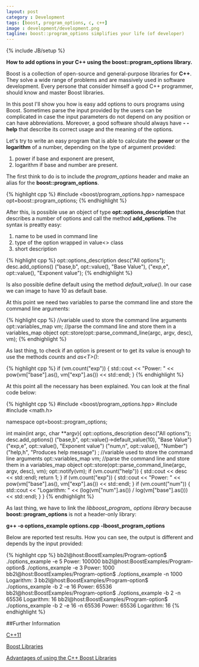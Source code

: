 ```yaml
---
layout: post
category : Development
tags: [boost, program_options, c, c++]
image : development/development.png
tagline: boost::program_options simplifies your life (of developer)
---
```

{% include JB/setup %}

**How to add options in your C++ using the boost::program_options library.**

<!--more-->

Boost is a collection of open-source and general-purpose libraries for **C++**. They solve a wide range of problems and are massively used in software development. 
Every persone that consider himself a good C++ programmer, should know and master Boost libraries.

In this post I'll show you how is easy add options to ours programs using Boost. Sometimes parse the input provided by the users can be complicated in case the input parameters do not depend on any position or can have abbreviations. Moreover, a good software should always have **- -help** that describe its correct usage and the meaning of the options.

Let's try to write an easy program that is able to calculate the **power** or the **logarithm** of a number,  depending on the type of argument provided: 

1. power if base and exponent are present,
2. logarithm if base and number are present.

The first think to do is to include the *program_options* header and make an alias for the **boost::program_options**.

{% highlight cpp %}
#include <boost/program_options.hpp>
namespace opt=boost::program_options;
{% endhighlight %}

After this, is possible use an object of type **opt::options_description** that describes a number of options and call the method **add_options**. The syntax is preatty easy:

1. name to be used in command line
2. type of the option wrapped in value<> class
3. short description 

{% highlight cpp %}
opt::options_description desc("All options");
desc.add_options()
        ("base,b", opt::value<double>(), "Base Value"),
	    ("exp,e", opt::value<double>(), "Exponent value");
{% endhighlight %}

Is also possible define default using the method *default_value()*. In our case we can image to have 10 as default base.

At this point we need two variables to parse the command line and store the command line arguments:

{% highlight cpp %}
//variable used to store the command line arguments
opt::variables_map vm;
//parse the command line and store them in a variables_map object
opt::store(opt::parse_command_line(argc, argv, desc), vm);
{% endhighlight %}


As last thing, to check if an option is present or to get its value is enough to use the methods *counts* and *as\<T\>()*:

{% highlight cpp %}
if (vm.count("exp")) {
    std::cout << "Power: " <<
    pow(vm["base"].as<double>(), vm["exp"].as<double>()) <<
    std::endl;
}
{% endhighlight %}

At this point all the necessary has been explained. You can look at the final code below:

{% highlight cpp %}
#include <boost/program_options.hpp>
#include <iostream>
#include <math.h>

namespace opt=boost::program_options;

int main(int argc, char **argv){
    opt::options_description desc("All options");
    desc.add_options()
        ("base,b", opt::value<double>()->default_value(10), "Base Value")
        ("exp,e", opt::value<double>(), "Exponent value")
        ("num,n", opt::value<double>(), "Number")
        ("help,h", "Produces help message")
    ;
    //variable used to store the command line arguments
    opt::variables_map vm;
    //parse the command line and store them in a variables_map object
    opt::store(opt::parse_command_line(argc, argv, desc), vm);
    opt::notify(vm);
    if (vm.count("help")) {
        std::cout << desc << std::endl;
        return 1;
    }
    if (vm.count("exp")) {
        std::cout <<
        "Power: " <<
        pow(vm["base"].as<double>(), vm["exp"].as<double>()) <<
        std::endl;
    }
    if (vm.count("num")) {
        std::cout <<
        "Logarithm: " <<
        (log(vm["num"].as<double>()) / log(vm["base"].as<double>())) <<
        std::endl;
    }
} 
{% endhighlight %}


As last thing, we have to link the *libboost_program_ options library*  because **boost::program_options** is not a header-only library:

**g++ -o options_example options.cpp -lboost_program_options**


Below are reported test results. How you can see, the output is different and depends by the input provided:
 
{% highlight cpp %}
bb2l@host:BoostExamples/Program-option$ ./options_example -e 5
Power: 100000
bb2l@host:BoostExamples/Program-option$ ./options_example -e 3
Power: 1000
bb2l@host:BoostExamples/Program-option$ ./options_example -n 1000
Logarithm: 3
bb2l@host:BoostExamples/Program-option$ ./options_example -b 2 -e 16
Power: 65536
bb2l@host:BoostExamples/Program-option$ ./options_example -b 2 -n 65536
Logarithm: 16
bb2l@host:BoostExamples/Program-option$ ./options_example -b 2 -e 16 -n 65536
Power: 65536
Logarithm: 16
{% endhighlight %}

##Further Information

[C++11](http://en.wikipedia.org/wiki/C%2B%2B11)

[Boost Libraries](http://www.boost.org/doc/libs/1_56_0/doc/html/program_options/tutorial.html#idp344363808)

[Advantages of using the C++ Boost Libraries](http://stackoverflow.com/questions/125580/what-are-the-advantages-of-using-the-c-boost-libraries)
